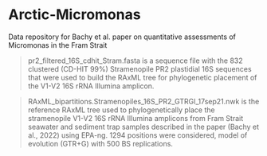 # Arctic-Micromonas
Data repository for Bachy et al. paper on quantitative assessments of Micromonas in the Fram Strait

>pr2_filtered_16S_cdhit_Stram.fasta is a sequence file with the 832 clustered (CD-HIT 99%) Stramenopile PR2 plastidial 16S sequences that were used to build the RAxML tree for phylogenetic placement of the V1-V2 16S rRNA Illumina amplicon.

>RAxML_bipartitions.Stramenopiles_16S_PR2_GTRGI_17sep21.nwk is the reference RAxML tree used to phylogenetically place the stramenopile V1-V2 16S rRNA Illumina amplicons from Fram Strait seawater and sediment trap samples described in the paper (Bachy et al., 2022) using EPA-ng. 1294 positions were considered, model of evolution (GTR+G) with 500 BS replications.
